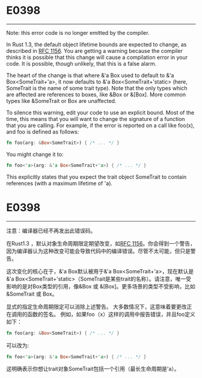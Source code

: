 # E0398

---

Note: this error code is no longer emitted by the compiler.


In Rust 1.3, the default object lifetime bounds are expected to change, as described in [RFC 1156](https://github.com/rust-lang/rfcs/blob/master/text/1156-adjust-default-object-bounds.md). You are getting a warning because the compiler thinks it is possible that this change will cause a compilation error in your code. It is possible, though unlikely, that this is a false alarm.

The heart of the change is that where &'a Box<SomeTrait> used to default to &'a Box<SomeTrait+'a>, it now defaults to &'a Box<SomeTrait+'static> (here, SomeTrait is the name of some trait type). Note that the only types which are affected are references to boxes, like &Box<SomeTrait> or &[Box<SomeTrait>]. More common types like &SomeTrait or Box<SomeTrait> are unaffected.

To silence this warning, edit your code to use an explicit bound. Most of the time, this means that you will want to change the signature of a function that you are calling. For example, if the error is reported on a call like foo(x), and foo is defined as follows:

```rust
fn foo(arg: &Box<SomeTrait>) { /* ... */ }
```

You might change it to:

```rust
fn foo<'a>(arg: &'a Box<SomeTrait+'a>) { /* ... */ }
```

This explicitly states that you expect the trait object SomeTrait to contain references (with a maximum lifetime of 'a).

# E0398

---

注意：编译器已经不再发出此错误码。

在Rust1.3 ，默认对象生命周期限定期望改变，如[RFC 1156](https://github.com/rust-lang/rfcs/blob/master/text/1156-adjust-default-object-bounds.md)。你会得到一个警告，因为编译器认为这种改变可能会导致代码中的编译错误。尽管不太可能，但只是警告。


这次变化的核心在于，&'a Box<SomeTrait>默认被用于&'a Box<SomeTrait+'a>，现在默认是&'a Box<SomeTrait+'static>（SomeTrait是某些trait的名称）。请注意，唯一受影响的是对Box类型的引用，像&Box<SomeTrait> 或 &[Box<SomeTrait>]。更多场景的类型不受影响，比如&SomeTrait 或 Box<SomeTrait>。

显式的指定生命周期限定可以消除上述警告。 大多数情况下，这意味着要更改正在调用的函数的签名。 例如，如果foo（x）这样的调用中报告错误，并且foo定义如下：


```rust
fn foo(arg: &Box<SomeTrait>) { /* ... */ }
```

可以改为:

```rust
fn foo<'a>(arg: &'a Box<SomeTrait+'a>) { /* ... */ }
```

这明确表示你想让trait对象SomeTrait包括一个引用（最长生命周期是'a）。
